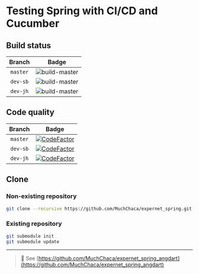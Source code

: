 # Testing Spring with CI/CD and Cucumber

## Build status
| Branch | Badge |
|:-------:|:------------:|
| ``master`` | ![build-master](https://travis-ci.org/MuchChaca/expernet_spring.svg?branch=master) |
| ``dev-sb`` | ![build-master](https://travis-ci.org/MuchChaca/expernet_spring.svg?branch=dev-sb) |
| ``dev-jh`` | ![build-master](https://travis-ci.org/MuchChaca/expernet_spring.svg?branch=master) |

## Code quality
| Branch | Badge |
|:-------:|:------------:|
| ``master`` | [![CodeFactor](https://www.codefactor.io/repository/github/muchchaca/expernet_spring/badge)](https://www.codefactor.io/repository/github/muchchaca/expernet_spring) |
| ``dev-sb`` | [![CodeFactor](https://www.codefactor.io/repository/github/muchchaca/expernet_spring/badge/dev-sb)](https://www.codefactor.io/repository/github/muchchaca/expernet_spring/overview/dev-sb) |
| ``dev-jh`` | [![CodeFactor](https://www.codefactor.io/repository/github/muchchaca/expernet_spring/badge/dev-jh)](https://www.codefactor.io/repository/github/muchchaca/expernet_spring/overview/dev-jh) |


## Clone
### Non-existing repository
```sh
git clone --recursive https://github.com/MuchChaca/expernet_spring.git
```

### Existing repository
```sh
git submodule init
git submodule update
```

-------------------

>
> :link: See [https://github.com/MuchChaca/expernet_spring_angdart](https://github.com/MuchChaca/expernet_spring_angdart)
> 